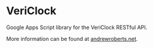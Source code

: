 # VeriClock
Google Apps Script library for the VeriClock RESTful API.

More information can be found at [andrewroberts.net](http://www.andrewroberts.net/2015/03/vericlock-restful-api-google-apps-script-library/).

